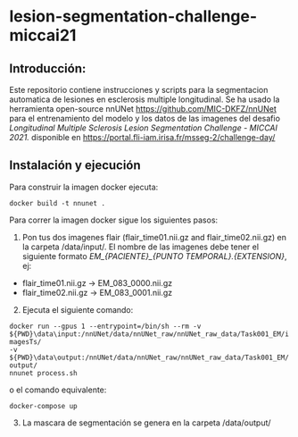 ﻿# lesion-segmentation-challenge-miccai21

## Introducción:

Este repositorio contiene instrucciones y scripts para la segmentacion automatica de lesiones en esclerosis multiple longitudinal. Se ha usado la herramienta open-source nnUNet https://github.com/MIC-DKFZ/nnUNet para el entrenamiento del modelo y los datos de las imagenes del desafio *Longitudinal Multiple Sclerosis Lesion Segmentation Challenge - MICCAI 2021.* disponible en https://portal.fli-iam.irisa.fr/msseg-2/challenge-day/

## Instalación y ejecución

Para construir la imagen docker ejecuta:

<code>docker build -t nnunet . </code>

Para correr la imagen docker sigue los siguientes pasos:

1. Pon tus dos imagenes flair  (flair_time01.nii.gz and flair_time02.nii.gz) en la carpeta /data/input/. 
El nombre de las imagenes debe tener el siguiente formato *EM_{PACIENTE}_{PUNTO TEMPORAL}.{EXTENSION}*, ej:

- flair_time01.nii.gz -> EM_083_0000.nii.gz
- flair_time02.nii.gz -> EM_083_0001.nii.gz

2. Ejecuta el siguiente comando:

  <code>docker run --gpus 1 --entrypoint=/bin/sh --rm -v ${PWD}\data\input:/nnUNet/data/nnUNet_raw/nnUNet_raw_data/Task001_EM/imagesTs/ -v  ${PWD}\data\output:/nnUNet/data/nnUNet_raw/nnUNet_raw_data/Task001_EM/output/ nnunet process.sh </code>

o el comando equivalente:

  <code>docker-compose up</code>

3. La mascara de segmentación se genera en la carpeta /data/output/


